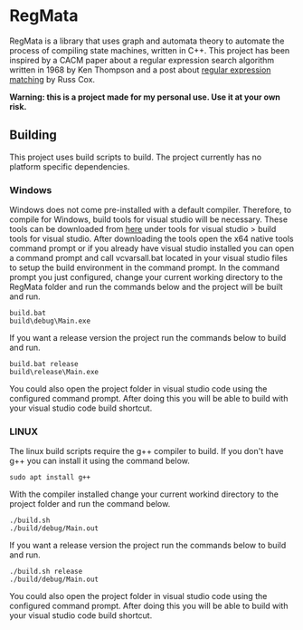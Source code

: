 # RegMata
RegMata is a library that uses graph and automata theory to automate the process of compiling state machines, written in C++. This project has been inspired by a CACM paper about a regular expression search algorithm written in 1968 by Ken Thompson and a post about [regular expression matching](https://swtch.com/~rsc/regexp/regexp1.html) by Russ Cox. 

**Warning: this is a project made for my personal use. Use  it at your own risk.**

## Building
This project uses build scripts to build. The project currently has no platform specific dependencies. 

### Windows
Windows does not come pre-installed with a default compiler. Therefore, to compile for Windows, build tools for visual studio will be necessary. These tools can be downloaded from [here](https://visualstudio.microsoft.com/downloads/#build-tools-for-visual-studio-2022) under tools for visual studio > build tools for visual studio. After downloading the tools open the x64 native tools command prompt or if you already have visual studio installed you can open a command prompt and call vcvarsall.bat located in your visual studio files to setup the build environment in the command prompt. In the command prompt you just configured, change your current working directory to the RegMata folder and run the commands below and the project will be built and run.

    build.bat
    build\debug\Main.exe
    
If you want a release version the project run the commands below to build and run.

    build.bat release
    build\release\Main.exe

You could also open the project folder in visual studio code using the configured command prompt. After doing this you will be able to build with your visual studio code build shortcut.

### LINUX
The linux build scripts require the g++ compiler to build. If you don't have g++ you can install it using the command below.

    sudo apt install g++

With the compiler installed change your current workind directory to the project folder and run the command below.

    ./build.sh
    ./build/debug/Main.out
    
If you want a release version the project run the commands below to build and run.

    ./build.sh release
    ./build/debug/Main.out

You could also open the project folder in visual studio code using the configured command prompt. After doing this you will be able to build with your visual studio code build shortcut. 